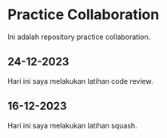 # Practice Collaboration
Ini adalah repository practice collaboration.

## 24-12-2023

Hari ini saya melakukan latihan code review.

## 16-12-2023

Hari ini saya melakukan latihan squash.



